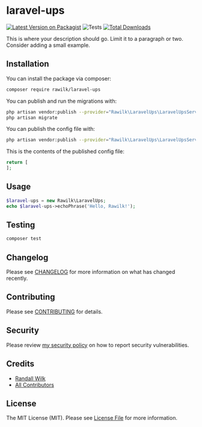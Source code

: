 # laravel-ups

[![Latest Version on Packagist](https://img.shields.io/packagist/v/rawilk/laravel-ups.svg?style=flat-square)](https://packagist.org/packages/rawilk/laravel-ups)
![Tests](https://github.com/rawilk/laravel-ups/workflows/Tests/badge.svg?style=flat-square)
[![Total Downloads](https://img.shields.io/packagist/dt/rawilk/laravel-ups.svg?style=flat-square)](https://packagist.org/packages/rawilk/laravel-ups)

This is where your description should go. Limit it to a paragraph or two. Consider adding a small example.

## Installation

You can install the package via composer:

```bash
composer require rawilk/laravel-ups
```

You can publish and run the migrations with:

```bash
php artisan vendor:publish --provider="Rawilk\LaravelUps\LaravelUpsServiceProvider" --tag="migrations"
php artisan migrate
```

You can publish the config file with:
```bash
php artisan vendor:publish --provider="Rawilk\LaravelUps\LaravelUpsServiceProvider" --tag="config"
```

This is the contents of the published config file:

```php
return [
];
```

## Usage

``` php
$laravel-ups = new Rawilk\LaravelUps;
echo $laravel-ups->echoPhrase('Hello, Rawilk!');
```

## Testing

``` bash
composer test
```

## Changelog

Please see [CHANGELOG](CHANGELOG.md) for more information on what has changed recently.

## Contributing

Please see [CONTRIBUTING](.github/CONTRIBUTING.md) for details.

## Security

Please review [my security policy](.github/SECURITY.md) on how to report security vulnerabilities.

## Credits

- [Randall Wilk](https://github.com/rawilk)
- [All Contributors](../../contributors)

## License

The MIT License (MIT). Please see [License File](LICENSE.md) for more information.
